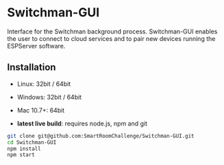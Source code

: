 # Switchman-GUI
Interface for the Switchman background process. Switchman-GUI enables the user to
connect to cloud services and to pair new devices running the ESPServer software.

## Installation
* Linux: 32bit / 64bit
* Windows: 32bit / 64bit
* Mac 10.7+: 64bit

* **latest live build**: requires node.js, npm and git
 ```bash
git clone git@github.com:SmartRoomChallenge/Switchman-GUI.git
cd Switchman-GUI
npm install
npm start
 ```
